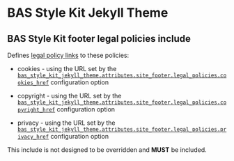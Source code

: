 # BAS Style Kit Jekyll Theme

## BAS Style Kit footer legal policies include

Defines [legal policy links](https://style-kit.web.bas.ac.uk/components/footer/#legal-policy-links) to these policies:

* cookies - using the URL set by the 
  [`bas_style_kit_jekyll_theme.attributes.site_footer.legal_policies.cookies_href`](/docs/config/attributes.md) 
  configuration option

* copyright - using the URL set by the 
  [`bas_style_kit_jekyll_theme.attributes.site_footer.legal_policies.copyright_href`](/docs/config/attributes.md) 
  configuration option

* privacy - using the URL set by the 
  [`bas_style_kit_jekyll_theme.attributes.site_footer.legal_policies.privacy_href`](/docs/config/attributes.md) 
  configuration option

This include is not designed to be overridden and **MUST** be included.
